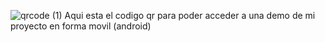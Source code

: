 ![qrcode (1)](https://github.com/user-attachments/assets/562e3864-1a57-435a-8e77-38e748566e0e)
Aqui esta el codigo qr para poder acceder a una demo de mi proyecto en forma movil (android)
